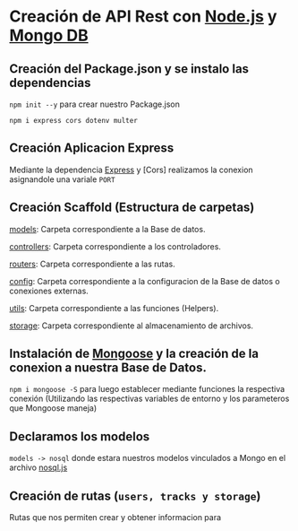 # Creación de API Rest con [Node.js](https://nodejs.org/es/) y [Mongo DB](https://www.mongodb.com/)

## Creación del Package.json y se instalo las dependencias

`npm init --y` para crear nuestro Package.json

`npm i express cors dotenv multer`

## Creación Aplicacion Express

Mediante la dependencia [Express](http://expressjs.com/) y [Cors] realizamos la conexion asignandole una variale `PORT`

## Creación Scaffold (Estructura de carpetas)

[models](https://github.com/kvto/API/tree/main/models): Carpeta correspondiente a la Base de datos.

[controllers](https://github.com/kvto/API/tree/main/controllers): Carpeta correspondiente a los controladores.

[routers](https://github.com/kvto/API/tree/main/routes): Carpeta correspondiente a las rutas.

[config](https://github.com/kvto/API/tree/main/config): Carpeta correspondiente a la configuracion de la Base de datos o conexiones externas.

[utils](https://github.com/kvto/API/tree/main/utils): Carpeta correspondiente a las funciones (Helpers).

[storage](https://github.com/kvto/API/tree/main/storage): Carpeta correspondiente al almacenamiento de archivos.

## Instalación de [Mongoose](https://mongoosejs.com/) y la creación de la conexion a nuestra Base de Datos.

`npm i mongoose -S` para luego establecer mediante funciones la respectiva conexión (Utilizando las respectivas variables de entorno y los parameteros que Mongoose maneja)

## Declaramos los modelos 

`models -> nosql` donde estara nuestros modelos vinculados a Mongo en el archivo [nosql.js](https://github.com/kvto/API/tree/main/models/nosql)

## Creación de rutas (`users, tracks y storage`)

Rutas que nos permiten crear y obtener informacion para 
